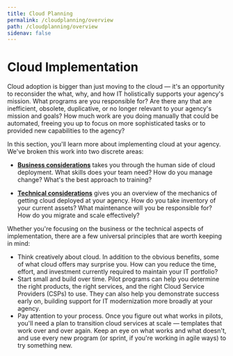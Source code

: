 ```yaml
---
title: Cloud Planning
permalink: /cloudplanning/overview
path: /cloudplanning/overview
sidenav: false
---
```


# Cloud Implementation

Cloud adoption is bigger than just moving to the cloud — it's an opportunity to reconsider the what, why, and how IT holistically supports your agency's mission. What  programs are you responsible for? Are there any that are inefficient, obsolete, duplicative, or no longer relevant to your agency's mission and goals? How much work are you doing manually that could be automated, freeing you up to focus on more sophisticated tasks or to provided new capabilities to the agency?

In this section, you'll learn more about implementing cloud at your agency. We've broken this work into two discrete areas:

- [**Business considerations**](/cloudplanning/business) takes you through the human side of cloud deployment. What skills does your team need? How do you manage change? What's the best approach to training?
 
- [**Technical considerations**](/cloudplanning/tecnical) gives you an overview of the mechanics of getting cloud deployed at your agency. How do you take inventory of your current assets? What maintenance will you be responsible for? How do you migrate and scale effectively?
 
Whether you're focusing on the business or the technical aspects of implementation, there are a few universal principles that are worth keeping in mind:

- Think creatively about cloud. In addition to the obvious benefits, some of what cloud offers may surprise you. How can you reduce the time, effort, and investment currently required to maintain your IT portfolio?
- Start small and build over time. Pilot programs can help you determine the right products, the right services, and the right Cloud Service Providers (CSPs) to use. They can also help you demonstrate success early on, building support for IT modernization more broadly at your agency.
- Pay attention to your process. Once you figure out what works in pilots, you'll need a plan to transition cloud services at scale — templates that work over and over again. Keep an eye on what works and what doesn't, and use every new program (or sprint, if you're working in agile ways) to try something new.
 